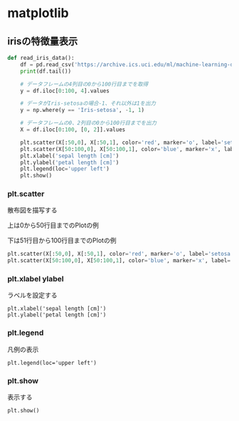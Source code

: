 # matplotlib

## irisの特徴量表示

```Python
def read_iris_data():
    df = pd.read_csv('https://archive.ics.uci.edu/ml/machine-learning-databases/iris/iris.data', header=None)
    print(df.tail())

    # データフレームの4列目の0から100行目までを取得
    y = df.iloc[0:100, 4].values

    # データがIris-setosaの場合-1、それ以外は1を出力
    y = np.where(y == 'Iris-setosa', -1, 1)

    # データフレームの0、2列目の0から100行目までを出力
    X = df.iloc[0:100, [0, 2]].values

    plt.scatter(X[:50,0], X[:50,1], color='red', marker='o', label='setosa')
    plt.scatter(X[50:100,0], X[50:100,1], color='blue', marker='x', label='versicolor')
    plt.xlabel('sepal length [cm]')
    plt.ylabel('petal length [cm]')
    plt.legend(loc='upper left')
    plt.show()

```

### plt.scatter

散布図を描写する

上は0から50行目までのPlotの例

下は51行目から100行目までのPlotの例

```Python
plt.scatter(X[:50,0], X[:50,1], color='red', marker='o', label='setosa')
plt.scatter(X[50:100,0], X[50:100,1], color='blue', marker='x', label='versicolor')
```

### plt.xlabel ylabel

ラベルを設定する

```
plt.xlabel('sepal length [cm]')
plt.ylabel('petal length [cm]')
```

### plt.legend

凡例の表示

```
plt.legend(loc='upper left')
```

### plt.show

表示する

```
plt.show()
```